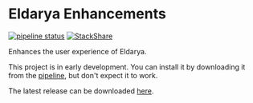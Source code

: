 # Eldarya Enhancements

[![pipeline status](https://gitlab.com/NatoBoram/eldarya-enhancements/badges/master/pipeline.svg)](https://gitlab.com/NatoBoram/eldarya-enhancements/-/commits/master)
[![StackShare](http://img.shields.io/badge/tech-stack-0690fa.svg?style=flat)](https://stackshare.io/NatoBoram/eldarya-enhancements)

Enhances the user experience of Eldarya.

This project is in early development. You can install it by downloading it from
the [pipeline](https://gitlab.com/NatoBoram/eldarya-enhancements/-/pipelines),
but don't expect it to work.

The latest release can be downloaded [here](https://gitlab.com/NatoBoram/eldarya-enhancements/-/jobs/artifacts/master/raw/dist/eldarya-enhancements.user.js?job=webpack).
